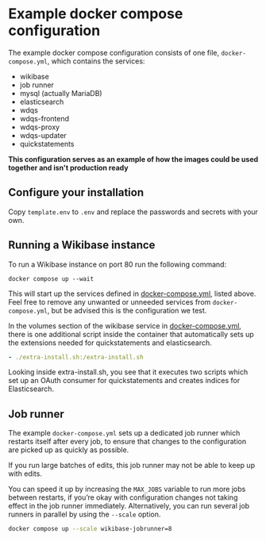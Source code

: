 # Example docker compose configuration

The example docker compose configuration consists of one file, `docker-compose.yml`, which contains the services:

- wikibase
- job runner
- mysql (actually MariaDB)
- elasticsearch
- wdqs
- wdqs-frontend
- wdqs-proxy
- wdqs-updater
- quickstatements

**This configuration serves as an example of how the images could be used together and isn't production ready**

## Configure your installation

Copy `template.env` to `.env` and replace the passwords and secrets with your own.

## Running a Wikibase instance

To run a Wikibase instance on port 80 run the following command:

```
docker compose up --wait
```

This will start up the services defined in [docker-compose.yml](docker-compose.yml), listed above. Feel free to remove any unwanted or unneeded services from `docker-compose.yml`, but be advised this is the configuration we test.

In the volumes section of the wikibase service in [docker-compose.yml](docker-compose.yml), there is one additional script inside the container that automatically sets up the extensions needed for quickstatements and elasticsearch.

```yml
- ./extra-install.sh:/extra-install.sh
```

Looking inside extra-install.sh, you see that it executes two scripts which set up an OAuth consumer for quickstatements and creates indices for Elasticsearch.

## Job runner

The example `docker-compose.yml` sets up a dedicated job runner which restarts itself after every job, to ensure that changes to the configuration are picked up as quickly as possible.

If you run large batches of edits, this job runner may not be able to keep up with edits.

You can speed it up by increasing the `MAX_JOBS` variable to run more jobs between restarts, if you’re okay with configuration changes not taking effect in the job runner immediately. Alternatively, you can run several job runners in parallel by using the `--scale` option.

```sh
docker compose up --scale wikibase-jobrunner=8
```
